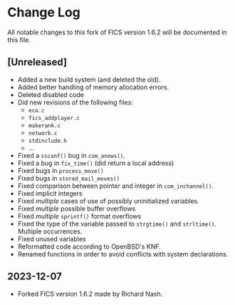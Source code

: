 # Change Log #

All notable changes to this fork of FICS version 1.6.2 will be
documented in this file.

## [Unreleased] ##
- Added a new build system (and deleted the old).
- Added better handling of memory allocation errors.
- Deleted disabled code
- Did new revisions of the following files:
  - `eco.c`
  - `fics_addplayer.c`
  - `makerank.c`
  - `network.c`
  - `stdinclude.h`
  - ...
- Fixed a `sscanf()` bug in `com_anews()`.
- Fixed a bug in `fix_time()` (did return a local address)
- Fixed bugs in `process_move()`
- Fixed bugs in `stored_mail_moves()`
- Fixed comparison between pointer and integer in `com_inchannel()`.
- Fixed implicit integers
- Fixed _multiple_ cases of use of possibly uninitialized variables.
- Fixed _multiple_ possible buffer overflows
- Fixed _multiple_ `sprintf()` format overflows
- Fixed the type of the variable passed to `strgtime()` and
  `strltime()`. Multiple occurrences.
- Fixed unused variables
- Reformatted code according to OpenBSD's KNF.
- Renamed functions in order to avoid conflicts with system
  declarations.

## 2023-12-07 ##
- Forked FICS version 1.6.2 made by Richard Nash.

